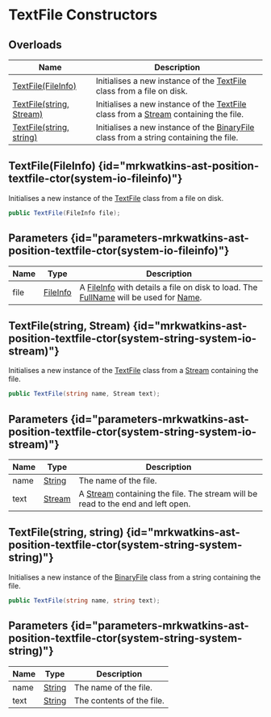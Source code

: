 # TextFile Constructors
## Overloads

| Name | Description |
| ---- | ----------- |
| [TextFile(FileInfo)](MrKWatkins.Ast.Position.TextFile.-ctor.md#mrkwatkins-ast-position-textfile-ctor(system-io-fileinfo)) | Initialises a new instance of the [TextFile](MrKWatkins.Ast.Position.TextFile.md) class from a file on disk. |
| [TextFile(string, Stream)](MrKWatkins.Ast.Position.TextFile.-ctor.md#mrkwatkins-ast-position-textfile-ctor(system-string-system-io-stream)) | Initialises a new instance of the [TextFile](MrKWatkins.Ast.Position.TextFile.md) class from a [Stream](https://learn.microsoft.com/en-gb/dotnet/api/System.IO.Stream) containing the file. |
| [TextFile(string, string)](MrKWatkins.Ast.Position.TextFile.-ctor.md#mrkwatkins-ast-position-textfile-ctor(system-string-system-string)) | Initialises a new instance of the [BinaryFile](MrKWatkins.Ast.Position.BinaryFile.md) class from a string containing the file. |

## TextFile(FileInfo) {id="mrkwatkins-ast-position-textfile-ctor(system-io-fileinfo)"}

Initialises a new instance of the [TextFile](MrKWatkins.Ast.Position.TextFile.md) class from a file on disk.

```c#
public TextFile(FileInfo file);
```

## Parameters {id="parameters-mrkwatkins-ast-position-textfile-ctor(system-io-fileinfo)"}

| Name | Type | Description |
| ---- | ---- | ----------- |
| file | [FileInfo](https://learn.microsoft.com/en-gb/dotnet/api/System.IO.FileInfo) | A [FileInfo](https://learn.microsoft.com/en-gb/dotnet/api/System.IO.FileInfo) with details a file on disk to load. The [FullName](https://learn.microsoft.com/en-gb/dotnet/api/System.IO.FileSystemInfo.FullName) will be used for [Name](MrKWatkins.Ast.Position.SourceFile.Name.md). |

## TextFile(string, Stream) {id="mrkwatkins-ast-position-textfile-ctor(system-string-system-io-stream)"}

Initialises a new instance of the [TextFile](MrKWatkins.Ast.Position.TextFile.md) class from a [Stream](https://learn.microsoft.com/en-gb/dotnet/api/System.IO.Stream) containing the file.

```c#
public TextFile(string name, Stream text);
```

## Parameters {id="parameters-mrkwatkins-ast-position-textfile-ctor(system-string-system-io-stream)"}

| Name | Type | Description |
| ---- | ---- | ----------- |
| name | [String](https://learn.microsoft.com/en-gb/dotnet/api/System.String) | The name of the file. |
| text | [Stream](https://learn.microsoft.com/en-gb/dotnet/api/System.IO.Stream) | A [Stream](https://learn.microsoft.com/en-gb/dotnet/api/System.IO.Stream) containing the file. The stream will be read to the end and left open. |

## TextFile(string, string) {id="mrkwatkins-ast-position-textfile-ctor(system-string-system-string)"}

Initialises a new instance of the [BinaryFile](MrKWatkins.Ast.Position.BinaryFile.md) class from a string containing the file.

```c#
public TextFile(string name, string text);
```

## Parameters {id="parameters-mrkwatkins-ast-position-textfile-ctor(system-string-system-string)"}

| Name | Type | Description |
| ---- | ---- | ----------- |
| name | [String](https://learn.microsoft.com/en-gb/dotnet/api/System.String) | The name of the file. |
| text | [String](https://learn.microsoft.com/en-gb/dotnet/api/System.String) | The contents of the file. |


